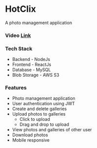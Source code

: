 # HotClix
A photo management application 

### Video [Link](https://drive.google.com/file/d/1IxxzfNAHcKNOXmggPge81jdmAg-g6r-A/view?usp=sharing)

### Tech Stack 
- Backend - NodeJs
- Frontend - ReactJs
- Database - MySQL
- Blob Storage - AWS S3

### Features 
- Photo management application
- User authentication using JWT
- Create and delete galleries
- Upload photos to galleries
    - Click to upload
    - Drag and drop to upload
- View photos and galleries of other user
- Download photos
- Mobile responsive
